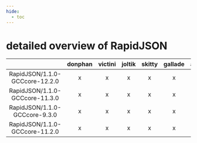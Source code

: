 ```yaml
---
hide:
  - toc
---
```


detailed overview of RapidJSON
==============================

| |donphan|victini|joltik|skitty|gallade|accelgor|swalot|doduo|
| :---: | :---: | :---: | :---: | :---: | :---: | :---: | :---: | :---: |
|RapidJSON/1.1.0-GCCcore-12.2.0|x|x|x|x|x|x|x|x|
|RapidJSON/1.1.0-GCCcore-11.3.0|x|x|x|x|x|x|x|x|
|RapidJSON/1.1.0-GCCcore-9.3.0|x|x|x|x|x|x|x|x|
|RapidJSON/1.1.0-GCCcore-11.2.0|x|x|x|x|x|x|x|x|

